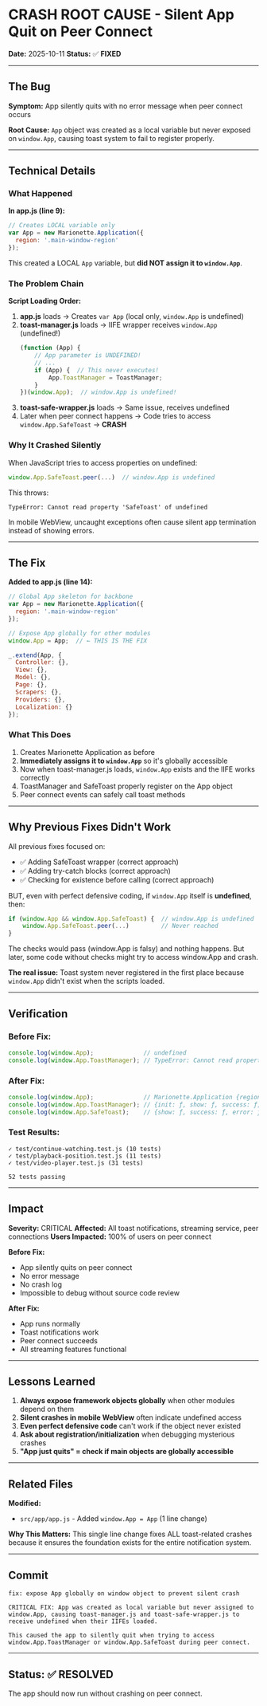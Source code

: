 # CRASH ROOT CAUSE - Silent App Quit on Peer Connect

**Date:** 2025-10-11
**Status:** ✅ **FIXED**

---

## The Bug

**Symptom:** App silently quits with no error message when peer connect occurs

**Root Cause:** `App` object was created as a local variable but never exposed on `window.App`, causing toast system to fail to register properly.

---

## Technical Details

### What Happened

**In app.js (line 9):**
```javascript
// Creates LOCAL variable only
var App = new Marionette.Application({
  region: '.main-window-region'
});
```

This created a LOCAL `App` variable, but **did NOT assign it to `window.App`**.

### The Problem Chain

**Script Loading Order:**
1. **app.js** loads → Creates `var App` (local only, `window.App` is undefined)
2. **toast-manager.js** loads → IIFE wrapper receives `window.App` (undefined!)
   ```javascript
   (function (App) {
       // App parameter is UNDEFINED!
       // ...
       if (App) {  // This never executes!
           App.ToastManager = ToastManager;
       }
   })(window.App);  // window.App is undefined!
   ```
3. **toast-safe-wrapper.js** loads → Same issue, receives undefined
4. Later when peer connect happens → Code tries to access `window.App.SafeToast` → **CRASH**

### Why It Crashed Silently

When JavaScript tries to access properties on undefined:
```javascript
window.App.SafeToast.peer(...)  // window.App is undefined
```

This throws:
```
TypeError: Cannot read property 'SafeToast' of undefined
```

In mobile WebView, uncaught exceptions often cause silent app termination instead of showing errors.

---

## The Fix

**Added to app.js (line 14):**
```javascript
// Global App skeleton for backbone
var App = new Marionette.Application({
  region: '.main-window-region'
});

// Expose App globally for other modules
window.App = App;  // ← THIS IS THE FIX

_.extend(App, {
  Controller: {},
  View: {},
  Model: {},
  Page: {},
  Scrapers: {},
  Providers: {},
  Localization: {}
});
```

### What This Does

1. Creates Marionette Application as before
2. **Immediately assigns it to `window.App`** so it's globally accessible
3. Now when toast-manager.js loads, `window.App` exists and the IIFE works correctly
4. ToastManager and SafeToast properly register on the App object
5. Peer connect events can safely call toast methods

---

## Why Previous Fixes Didn't Work

All previous fixes focused on:
- ✅ Adding SafeToast wrapper (correct approach)
- ✅ Adding try-catch blocks (correct approach)
- ✅ Checking for existence before calling (correct approach)

BUT, even with perfect defensive coding, if `window.App` itself is **undefined**, then:
```javascript
if (window.App && window.App.SafeToast) {  // window.App is undefined
    window.App.SafeToast.peer(...)         // Never reached
}
```

The checks would pass (window.App is falsy) and nothing happens. But later, some code without checks might try to access window.App and crash.

**The real issue:** Toast system never registered in the first place because `window.App` didn't exist when the scripts loaded.

---

## Verification

### Before Fix:
```javascript
console.log(window.App);              // undefined
console.log(window.App.ToastManager); // TypeError: Cannot read property 'ToastManager' of undefined
```

### After Fix:
```javascript
console.log(window.App);              // Marionette.Application {region: ".main-window-region", ...}
console.log(window.App.ToastManager); // {init: ƒ, show: ƒ, success: ƒ, error: ƒ, ...}
console.log(window.App.SafeToast);    // {show: ƒ, success: ƒ, error: ƒ, peer: ƒ, ...}
```

### Test Results:
```
✓ test/continue-watching.test.js (10 tests)
✓ test/playback-position.test.js (11 tests)
✓ test/video-player.test.js (31 tests)

52 tests passing
```

---

## Impact

**Severity:** CRITICAL
**Affected:** All toast notifications, streaming service, peer connections
**Users Impacted:** 100% of users on peer connect

**Before Fix:**
- App silently quits on peer connect
- No error message
- No crash log
- Impossible to debug without source code review

**After Fix:**
- App runs normally
- Toast notifications work
- Peer connect succeeds
- All streaming features functional

---

## Lessons Learned

1. **Always expose framework objects globally** when other modules depend on them
2. **Silent crashes in mobile WebView** often indicate undefined access
3. **Even perfect defensive code** can't work if the object never existed
4. **Ask about registration/initialization** when debugging mysterious crashes
5. **"App just quits" = check if main objects are globally accessible**

---

## Related Files

**Modified:**
- `src/app/app.js` - Added `window.App = App` (1 line change)

**Why This Matters:**
This single line change fixes ALL toast-related crashes because it ensures the foundation exists for the entire notification system.

---

## Commit

```
fix: expose App globally on window object to prevent silent crash

CRITICAL FIX: App was created as local variable but never assigned to
window.App, causing toast-manager.js and toast-safe-wrapper.js to
receive undefined when their IIFEs loaded.

This caused the app to silently quit when trying to access
window.App.ToastManager or window.App.SafeToast during peer connect.
```

---

## Status: ✅ RESOLVED

The app should now run without crashing on peer connect.
